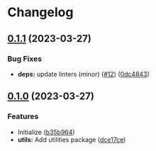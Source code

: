 # Changelog

## [0.1.1](https://github.com/shun-shobon/eslint-config/compare/eslint-config-utils-v0.1.0...eslint-config-utils-v0.1.1) (2023-03-27)


### Bug Fixes

* **deps:** update linters (minor) ([#12](https://github.com/shun-shobon/eslint-config/issues/12)) ([0dc4843](https://github.com/shun-shobon/eslint-config/commit/0dc4843f017791a3b81c1aba783013a7169a6833))

## [0.1.0](https://github.com/shun-shobon/eslint-config/compare/eslint-config-utils-v0.0.1...eslint-config-utils-v0.1.0) (2023-03-27)


### Features

* Initialize ([b35b964](https://github.com/shun-shobon/eslint-config/commit/b35b9647b3e01ed39cb06c47573a138be37c0353))
* **utils:** Add utilities package ([dce17ce](https://github.com/shun-shobon/eslint-config/commit/dce17ce42a5c3bf84ad2f50c757aec569bb33d26))
